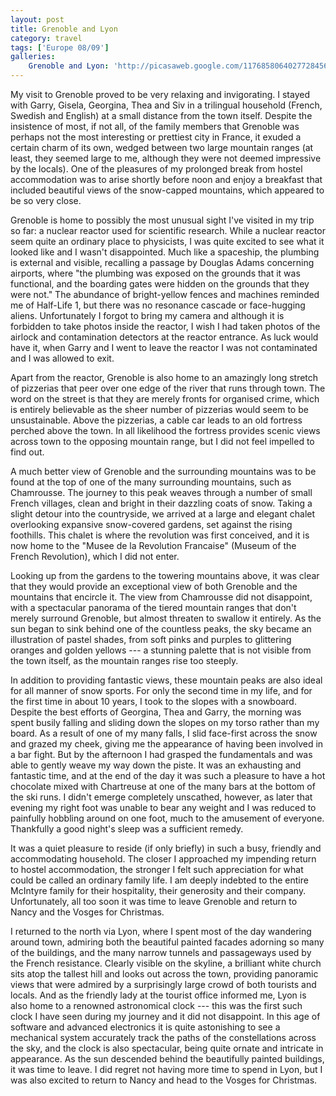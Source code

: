 ```yaml
---
layout: post
title: Grenoble and Lyon
category: travel
tags: ['Europe 08/09']
galleries:
    Grenoble and Lyon: 'http://picasaweb.google.com/117685806402772845675/Europe20082009GrenobleAndLyon?authkey=Gv1sRgCOv09c-Y54-TKQ'
---
```


My visit to Grenoble proved to be very relaxing and invigorating.
I stayed with Garry, Gisela, Georgina, Thea and Siv in a trilingual household
(French, Swedish and English) at a small distance from the town itself.
Despite the insistence of most, if not all, of the family members that
Grenoble was perhaps not the most interesting or prettiest city in France, it
exuded a certain charm of its own, wedged between two large mountain ranges
(at least, they seemed large to me, although they were not deemed impressive
by the locals).
One of the pleasures of my prolonged break from hostel accommodation was to
arise shortly before noon and enjoy a breakfast that included beautiful views
of the snow-capped mountains, which appeared to be so very close.

Grenoble is home to possibly the most unusual sight I've visited in my trip so
far: a nuclear reactor used for scientific research.
While a nuclear reactor seem quite an ordinary place to physicists, I was
quite excited to see what it looked like and I wasn't disappointed.
Much like a spaceship, the plumbing is external and visible, recalling a
passage by Douglas Adams concerning airports, where "the plumbing was exposed
on the grounds that it was functional, and the boarding gates were hidden on
the grounds that they were not."
The abundance of bright-yellow fences and machines reminded me of Half-Life 1,
but there was no resonance cascade or face-hugging aliens.
Unfortunately I forgot to bring my camera and although it is forbidden to take
photos inside the reactor, I wish I had taken photos of the airlock and
contamination detectors at the reactor entrance.
As luck would have it, when Garry and I went to leave the reactor I was not
contaminated and I was allowed to exit.

Apart from the reactor, Grenoble is also home to an amazingly long stretch of
pizzerias that peer over one edge of the river that runs through town.
The word on the street is that they are merely fronts for organised crime,
which is entirely believable as the sheer number of pizzerias would seem to be
unsustainable.
Above the pizzerias, a cable car leads to an old fortress perched above the
town.
In all likelihood the fortress provides scenic views across town to the
opposing mountain range, but I did not feel impelled to find out.

A much better view of Grenoble and the surrounding mountains was to be found
at the top of one of the many surrounding mountains, such as Chamrousse.
The journey to this peak weaves through a number of small French villages,
clean and bright in their dazzling coats of snow.
Taking a slight detour into the countryside, we arrived at a large and
elegant chalet overlooking expansive snow-covered gardens, set against the
rising foothills.
This chalet is where the revolution was first conceived, and it is now home to
the "Musee de la Revolution Francaise" (Museum of the French Revolution),
which I did not enter.

Looking up from the gardens to the towering mountains above, it was clear that
they would provide an exceptional view of both Grenoble and the mountains that
encircle it.
The view from Chamrousse did not disappoint, with a spectacular panorama of
the tiered mountain ranges that don't merely surround Grenoble, but almost
threaten to swallow it entirely.
As the sun began to sink behind one of the countless peaks, the sky became an
illustration of pastel shades, from soft pinks and purples to glittering
oranges and golden yellows --- a stunning palette that is not visible from the
town itself, as the mountain ranges rise too steeply.

In addition to providing fantastic views, these mountain peaks are also ideal
for all manner of snow sports.
For only the second time in my life, and for the first time in about 10
years, I took to the slopes with a snowboard.
Despite the best efforts of Georgina, Thea and Garry, the morning was spent
busily falling and sliding down the slopes on my torso rather than my board.
As a result of one of my many falls, I slid face-first across the snow and
grazed my cheek, giving me the appearance of having been involved in a bar
fight.
But by the afternoon I had grasped the fundamentals and was able to gently
weave my way down the piste.
It was an exhausting and fantastic time, and at the end of the day it was such
a pleasure to have a hot chocolate mixed with Chartreuse at one of the many
bars at the bottom of the ski runs.
I didn't emerge completely unscathed, however, as later that evening my right
foot was unable to bear any weight and I was reduced to painfully hobbling
around on one foot, much to the amusement of everyone.
Thankfully a good night's sleep was a sufficient remedy.

It was a quiet pleasure to reside (if only briefly) in such a busy, friendly
and accommodating household.
The closer I approached my impending return to hostel accommodation, the
stronger I felt such appreciation for what could be called an ordinary family
life.
I am deeply indebted to the entire McIntyre family for their hospitality,
their generosity and their company.
Unfortunately, all too soon it was time to leave Grenoble and return to Nancy
and the Vosges for Christmas.

I returned to the north via Lyon, where I spent most of the day wandering
around town, admiring both the beautiful painted facades adorning so many of
the buildings, and the many narrow tunnels and passageways used by the French
resistance.
Clearly visible on the skyline, a brilliant white church sits atop the
tallest hill and looks out across the town, providing panoramic views that
were admired by a surprisingly large crowd of both tourists and locals.
And as the friendly lady at the tourist office informed me, Lyon is also home
to a renowned astronomical clock --- this was the first such clock I have seen
during my journey and it did not disappoint.
In this age of software and advanced electronics it is quite astonishing to
see a mechanical system accurately track the paths of the constellations
across the sky, and the clock is also spectacular, being quite ornate and
intricate in appearance.
As the sun descended behind the beautifully painted buildings, it was time to
leave.
I did regret not having more time to spend in Lyon, but I was also excited to
return to Nancy and head to the Vosges for Christmas.
